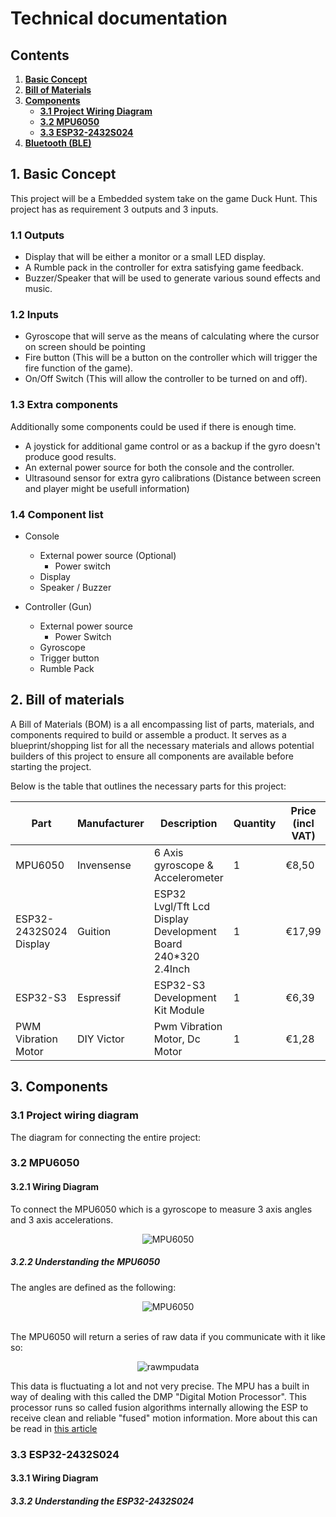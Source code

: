 # Technical documentation

## Contents
1. **[Basic Concept](#1-basic-concept)**
2. **[Bill of Materials](#2-bill-of-materials)**
3. **[Components](#3-components)**
    - **[3.1 Project Wiring Diagram](#31-project-wiring-diagram)**
    - **[3.2 MPU6050](#32-mpu6050)**
    - **[3.3 ESP32-2432S024](#33-esp32-2432s024)**
4. **[Bluetooth (BLE)](#4-bluetooth-ble)**


## 1. Basic Concept
This project will be a Embedded system take on the game Duck Hunt. This project has as requirement 3 outputs and 3 inputs.

### 1.1 Outputs
- Display that will be either a monitor or a small LED display.
- A Rumble pack in the controller for extra satisfying game feedback.
- Buzzer/Speaker that will be used to generate various sound effects and music.

### 1.2 Inputs
- Gyroscope that will serve as the means of calculating where the cursor on screen should be pointing
- Fire button (This will be a button on the controller which will trigger the fire function of the game).
- On/Off Switch (This will allow the controller to be turned on and off).

### 1.3 Extra components
Additionally some components could be used if there is enough time.
- A joystick for additional game control or as a backup if the gyro doesn't produce good results.
- An external power source for both the console and the controller.
- Ultrasound sensor for extra gyro calibrations (Distance between screen and player might be usefull information)

### 1.4 Component list
- Console
    - External power source (Optional)
        - Power switch
    - Display
    - Speaker / Buzzer

- Controller (Gun)
    - External power source
        - Power Switch
    - Gyroscope
    - Trigger button
    - Rumble Pack

## 2. Bill of materials

A Bill of Materials (BOM) is a all encompassing list of parts, materials, and components required to build or assemble a product. It serves as a blueprint/shopping list for all the necessary materials and allows potential builders of this project to ensure all components are available before starting the project.

Below is the table that outlines the necessary parts for this project:

|**Part**|**Manufacturer**|**Description**|**Quantity**|**Price (incl VAT)**|**Subtotal (incl VAT)**|**URL**|
|-|-|-|-|-|-|-|
|MPU6050|Invensense|6 Axis gyroscope & Accelerometer|1|€8,50|€8,50| [Tinytronics](https://www.tinytronics.nl/nl/sensoren/acceleratie-rotatie/mpu-6050-accelerometer-en-gyroscope-3-axis-module-3.3v-5v)|
|ESP32-2432S024 Display |Guition |ESP32 Lvgl/Tft Lcd Display Development Board 240*320 2.4Inch|1|€17,99|€17,99| [Aliexpress](https://nl.aliexpress.com/item/1005005865107357.html?spm=a2g0o.order_list.order_list_main.60.7df579d2ajZa7L&gatewayAdapt=glo2nld)|
|ESP32-S3|Espressif|ESP32-S3 Development Kit Module|1|€6,39|€6,39| [Aliexpress](https://nl.aliexpress.com/item/1005007310769585.html?src=google&pdp_npi=4%40dis%21EUR%217.22%212.32%21%21%21%21%210.9282%40%2112000040197381496%21ppc%21%21%21&src=google&albch=shopping&acnt=708-803-3821&isdl=y&slnk=&plac=&mtctp=&albbt=Google_7_shopping&aff_platform=google&aff_short_key=UneMJZVf&gclsrc=aw.ds&&albagn=888888&&ds_e_adid=&ds_e_matchtype=&ds_e_device=c&ds_e_network=x&ds_e_product_group_id=&ds_e_product_id=nl1005007310769585&ds_e_product_merchant_id=5321504273&ds_e_product_country=NL&ds_e_product_language=nl&ds_e_product_channel=online&ds_e_product_store_id=&ds_url_v=2&albcp=19207327905&albag=&isSmbAutoCall=false&needSmbHouyi=false&gad_source=1&gclid=Cj0KCQjwpP63BhDYARIsAOQkATbpjDElRXK1qK98sC1XfxLuWsL4ofrS9Beu_nlAQvX9LkUJKmlZxioaAhaxEALw_wcB#nav-specification)|
|PWM Vibration Motor|DIY Victor|Pwm Vibration Motor, Dc Motor|1|€1,28|€1,28|[Aliexpress](https://nl.aliexpress.com/item/1005006296840332.html?spm=a2g0o.order_list.order_list_main.41.ad5779d2DKfbb1&gatewayAdapt=glo2nld#nav-store)|


## 3. Components
### 3.1 Project wiring diagram
The diagram for connecting the entire project:


### 3.2 MPU6050 
#### 3.2.1 Wiring Diagram
To connect the MPU6050 which is a gyroscope to measure 3 axis angles and 3 axis accelerations.
<div align="center">
  <img src="/../assets/images/MPU6050-diagram.png" alt="MPU6050">
</div>

##### 3.2.2 Understanding the MPU6050
The angles are defined as the following:
<div align="center">
  <img src="/../assets/images/yawpitchroll.png" alt="MPU6050">
</div>

<br>

The MPU6050 will return a series of raw data if you communicate with it like so:
<div align="center">
  <img src="/../assets/images/rawmpudata.png" alt="rawmpudata">
</div>

This data is fluctuating a lot and not very precise. The MPU has a built in way of dealing with this called the DMP "Digital Motion Processor".
This processor runs so called fusion algorithms internally allowing the ESP to receive clean and reliable "fused" motion information. More about this can be read in [this article](https://techexplorations.com/guides/arduino/peripherals/mpu6050/)

### 3.3 ESP32-2432S024
#### 3.3.1 Wiring Diagram
##### 3.3.2 Understanding the ESP32-2432S024